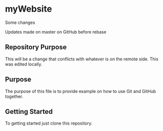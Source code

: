 # myWebsite

Some changes

Updates made on master on GitHub before rebase

## Repository Purpose

This will be a change that conflicts
with whatever is on the remote side.
This was edited locally.

## Purpose

The purpose of this file is to provide example
on how to use Git and GitHub together.

## Getting Started

To getting started just clone this repository.
